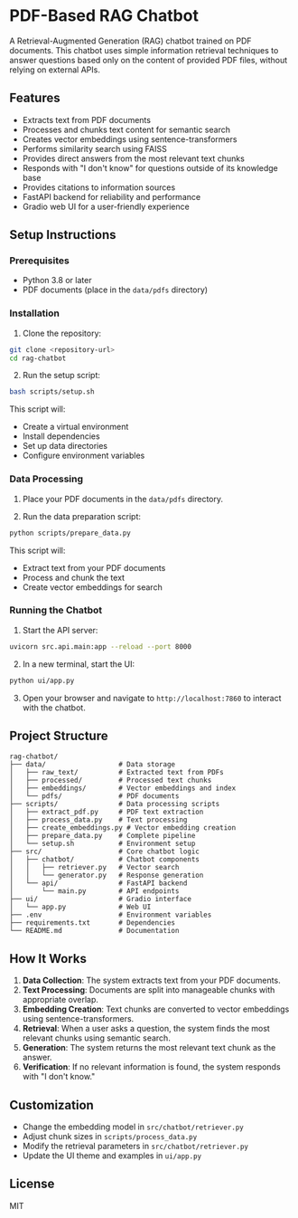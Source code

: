 # PDF-Based RAG Chatbot

A Retrieval-Augmented Generation (RAG) chatbot trained on PDF documents. This chatbot uses simple information retrieval techniques to answer questions based only on the content of provided PDF files, without relying on external APIs.

## Features

- Extracts text from PDF documents
- Processes and chunks text content for semantic search
- Creates vector embeddings using sentence-transformers
- Performs similarity search using FAISS
- Provides direct answers from the most relevant text chunks
- Responds with "I don't know" for questions outside of its knowledge base
- Provides citations to information sources
- FastAPI backend for reliability and performance
- Gradio web UI for a user-friendly experience

## Setup Instructions

### Prerequisites

- Python 3.8 or later
- PDF documents (place in the `data/pdfs` directory)

### Installation

1. Clone the repository:

```bash
git clone <repository-url>
cd rag-chatbot
```

2. Run the setup script:

```bash
bash scripts/setup.sh
```

This script will:

- Create a virtual environment
- Install dependencies
- Set up data directories
- Configure environment variables

### Data Processing

1. Place your PDF documents in the `data/pdfs` directory.

2. Run the data preparation script:

```bash
python scripts/prepare_data.py
```

This script will:

- Extract text from your PDF documents
- Process and chunk the text
- Create vector embeddings for search

### Running the Chatbot

1. Start the API server:

```bash
uvicorn src.api.main:app --reload --port 8000
```

2. In a new terminal, start the UI:

```bash
python ui/app.py
```

3. Open your browser and navigate to `http://localhost:7860` to interact with the chatbot.

## Project Structure

```
rag-chatbot/
├── data/                  # Data storage
│   ├── raw_text/          # Extracted text from PDFs
│   ├── processed/         # Processed text chunks
│   ├── embeddings/        # Vector embeddings and index
│   └── pdfs/              # PDF documents
├── scripts/               # Data processing scripts
│   ├── extract_pdf.py     # PDF text extraction
│   ├── process_data.py    # Text processing
│   ├── create_embeddings.py # Vector embedding creation
│   ├── prepare_data.py    # Complete pipeline
│   └── setup.sh           # Environment setup
├── src/                   # Core chatbot logic
│   ├── chatbot/           # Chatbot components
│   │   ├── retriever.py   # Vector search
│   │   └── generator.py   # Response generation
│   └── api/               # FastAPI backend
│       └── main.py        # API endpoints
├── ui/                    # Gradio interface
│   └── app.py             # Web UI
├── .env                   # Environment variables
├── requirements.txt       # Dependencies
└── README.md              # Documentation
```

## How It Works

1. **Data Collection**: The system extracts text from your PDF documents.
2. **Text Processing**: Documents are split into manageable chunks with appropriate overlap.
3. **Embedding Creation**: Text chunks are converted to vector embeddings using sentence-transformers.
4. **Retrieval**: When a user asks a question, the system finds the most relevant chunks using semantic search.
5. **Generation**: The system returns the most relevant text chunk as the answer.
6. **Verification**: If no relevant information is found, the system responds with "I don't know."

## Customization

- Change the embedding model in `src/chatbot/retriever.py`
- Adjust chunk sizes in `scripts/process_data.py`
- Modify the retrieval parameters in `src/chatbot/retriever.py`
- Update the UI theme and examples in `ui/app.py`

## License

MIT
